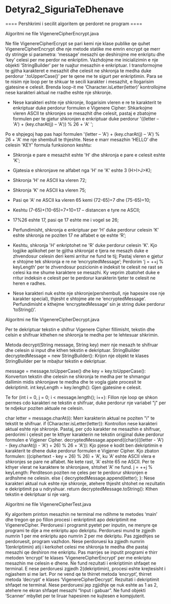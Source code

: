 # Detyra2_SiguriaTeDhenave

==== Pershkrimi i secilit algoritem qe perdoret ne program ====


Algoritmi ne file VigenereCipherEncrypt.java 


Ne file VigenereCipherEcrypt se pari kemi nje klase publike qe quhet VigenereCipherEncrypt dhe nje metode statike me emrin encrypt qe merr dy stringje si parametra: ‘message’ mesazhi qe deshirojme me enkriptu dhe ‘key’ celesi per me perdor ne enkriptim.
Vazhdojme me inicializimin e nje objekti ‘StringBuilder’ per te ruajtur mesazhin e enkriptuar.
I transformojme te gjitha karakteret e mesazhit dhe celesit ne shkronja te medha duke perdorur ‘.toUpperCase()’ per te qene me te sigurt per enkriptimin. 
Para se te nisim nje loop per te shkuar te secili karakter i mesazhit, e llogarisim gjatesine e celesit.
Brenda loop-it me ‘Character.isLetter(letter)’ kontrollojme nese karakteri aktual ne rradhe eshte nje shkronje.
-	Nese karakteri eshte nje shkronje, llogarisim vleren e re te karakterit te enkriptuar duke perdorur formulen e Vigenere Cipher:
Shkarkojme vleren ASCII te shkronjes se mesazhit dhe celesit, pastaj e zbatojme formulen per te gjetur shkronjen e enkriptuar duke perdorur '((letter – 'A') + (key.charAt(j) – 'A')) % 26 + 'A' ';

Po e shpjegoj hap pas hapi formulen '(letter – 'A') + (key.charAt(j) – 'A') % 26 + 'A' me nje shembull te thjeshte. Nese e marr mesazhin ‘HELLO’ dhe celesin 'KEY' formula funksionon keshtu:
-	Shkronja e pare e mesazhit eshte 'H' dhe shkronja e pare e celesit eshte 'K';
-	Gjatesia e shkronjave ne alfabet nga 'H' ne 'K' eshte 3 (H>I>J>K);
-	Shkronja 'H' ne ASCII ka vleren 72;
-	Shkronja 'K' ne ASCII ka vleren 75;
-	Pasi qe 'A' ne ASCII ka vleren 65 kemi (72-65)=7 dhe (75-65)=10;
-	Keshtu (7-65)+(10-65)=7+10=17 – distancen e tyre ne ASCII;
-	17%26 eshte 17, pasi qe 17 eshte me i  vogel se 26;
-	Perfundimisht, shkronja e enkriptuar per ‘H’ duke perdorur celesin ‘K’ eshte shkronja ne poziten 17 ne alfabet e qe eshte ‘R’;
-	Keshtu, shkronja 'H' enkriptohet ne 'R' duke perdorur celesin 'K'. Kjo logjike aplikohet per te gjitha shkronjat e tjera ne mesazh duke e zhvendosur celesin deri kemi arritur ne fund te tij;
Pastaj vleren e gjetur e shtojme tek shkronja e re ne ‘encryptedMessage’;
Perdorim ‘j = ++j % keyLength’ per te zhvendosur pozicionin e indeksit te celesit ne rast se celesi ka me shume karaktere se mesazhi. Ky veprim zbatohet duke e rritur indeksin e celesit per te perdorur karakterin tjeter te celesit ne heren e radhes. 

-	Nese karakteri nuk eshte nje shkronje(pershembull, nje hapesire ose nje karakter special), thjesht e shtojme ate ne ‘encryptedMessage’.
Perfundimisht e kthejme ‘encryptedMessage’ sin je string duke perdorur ‘toString()’.




Algoritmi ne file VigenereCipherDecrypt.java 



Per te dekriptuar tekstin e shifrur Vigenere Cipher fillimisht, tekstin dhe celsin e shifruar kthehen ne shkronja te
medha per te lehtesuar shkrimin.

Metoda decrypt(String message, String key) merr nje mesazh te shifruar dhe celesin si input dhe kthen tekstin e dekriptuar.
StringBuilder decryptedMessage = new StringBuilder(): Krijon nje objekt te klases StringBuilder per te mbajtur tekstin e dekriptuar.

message = message.toUpperCase() dhe key = key.toUpperCase(): Konverton tekstin dhe celesin ne shkronja te medha per te shmangur dallimin midis shkronjave te medha dhe te vogla gjate procesit te dekriptimit.
int keyLength = key.length(): Gjen gjatesine e celesit.

Te for (int i = 0, j = 0; i < message.length(); i++): Fillon nje loop qe shkon permes cdo karakteri ne tekstin e shifruar, duke perdorur nje variabel "j" per te ndjekur poziten aktuale ne celesin.

char letter = message.charAt(i): Merr karakterin aktual ne poziten "i" te tekstit te shifruar.
if (Character.isLetter(letter)): Kontrollon nese karakteri aktual eshte nje shkronje.
Pastaj, per çdo karakter ne mesazhin e shifruar, perdorimi i çelesit per te kthyer karakterin ne tekstin origjinal duke perdorur formulen e Vigjener Cipher.
decryptedMessage.append((char)(((letter - 'A') - (key.charAt(j) - 'A') + 26) % 26 + 'A')): Kjo pjese e kodit ben dekriptimin e karakterit te dhene duke perdorur formulen e Vigjener Cipher. Kjo zbaton formulen: ((ciphertext - key + 26) % 26) + 'A', ku 'A' eshte ASCII vlera e shkronjes se pare ne alfabet. Ne kete rast, 'A' eshte 65 ne ASCII.                    Per te kthyer vlerat ne karaktere te shkronjave, shtohet 'A' ne fund.
j = ++j % keyLength: Perditeson poziten ne çeles per te perdorur shkronjen e ardhshme ne celesin.
else { decryptedMessage.append(letter); }: Nese karakteri aktual nuk eshte nje shkronje, atehere thjesht shtohet ne rezultatin e dekriptimit pa u ndryshuar.
return decryptedMessage.toString(): Kthen tekstin e dekriptuar si nje varg.



Algoritmi ne file VigenereCipherTest.java

Ky algoritem printon mesazhin ne terminal me ndihme te metodes ‘main’ dhe tregon qe po fillon procesi i enkriptimit apo dekriptimit me VigenereCipher.
Perdoruesi i programit pyetet per inputin, ne menyre qe programi te dije a me enkriptu apo dekriptu. Perdoruesi mund te zgjedh numrin 1 per me enkriptu apo numrin 2 per me dekriptu. 
Pas zgjedhjes se perdoruesit, program vazhdon.
Nese perdoruesi ka zgjedh numrin 1(enkriptimin) atij i kerkohet celesi me shkronja te medha dhe pastaj mesazhi qe deshiron me enkriptu. Pas marrjes se inputit programi e thirr metoden ‘encrypt’ te klases ‘VigenereCipherEncrypt’ per me enkriptu mesazhin me celesin e dhene. Ne fund rezultati i enkriptimin shfaqet ne terminal.
E nese perdoruesi zgjedh 2(dekriptimin), procesi eshte krejtesisht i ngjashem si me lart. Por ne vend qe te thirret metoda ‘encrypt’, thirret metoda ‘decrypt’ e klases ‘VigenereCipherDecrypt’. Rezultati i dekriptimit shfaqet ne terminal.
Nese perdoruesi jep zgjidhje qe nuk eshte as 1 as 2, atehere ne ekran shfaqet mesazhi “Input i gabuar”.
Ne fund objekti ‘Scanner’ mbyllet per te liruar hapesiren ne kujtesen e kompjuterit.
